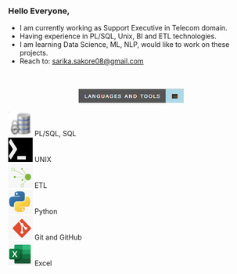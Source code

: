 

### Hello Everyone,

*   I am currently working as Support Executive in Telecom domain.
*   Having experience in PL/SQL, Unix, BI and ETL technologies.
*   I am learning Data Science, ML, NLP, would like to work on these projects.
*   Reach to: sarika.sakore08@gmail.com
<br>
<br>

<center><img src="/assets/img/Title.PNG"/></center>

<img src="/assets/img/DB.PNG" width="50" height="50"/>   PL/SQL, SQL <br>
<img src="/assets/img/UNIX.PNG" width="50" height="50"/> UNIX <br>
<img src="/assets/img/ETL.PNG" width="50" height="50"/>  ETL <br>
<img src="/assets/img/Pyth.PNG" width="50" height="50"/> Python <br>
<img src="/assets/img/GIT.PNG" width="50" height="50"/>  Git and GitHub <br>
<img src="/assets/img/EXCL.PNG" width="50" height="50"/> Excel <br>

